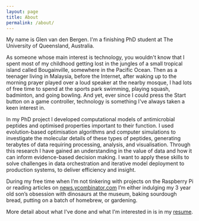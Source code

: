 ```yaml
---
layout: page
title: About
permalink: /about/
---
```


My name is Glen van den Bergen. I'm a finishing PhD student at The University of Queensland, Australia.

As someone whose main interest is technology, you wouldn't know that I spent most of my childhood getting lost in the jungles of a small tropical island called Bougainville, somewhere in the Pacific Ocean. Then as a teenager living in Malaysia, before the Internet, after waking up to the morning prayer played over a loud speaker at the nearby mosque, I had lots of free time to spend at the sports park swimming, playing squash, badminton, and going bowling. And yet, ever since I could press the Start button on a game controller, technology is something I've always taken a keen interest in.

In my PhD project I developed computational models of antimicrobial peptides and optimised properties important to their function. I used evolution-based optimisation algorithms and computer simulations to investigate the molecular details of these types of peptides, generating terabytes of data requiring processing, analysis, and visualisation. Through this research I have gained an understanding in the value of data and how it can inform evidence-based decision making. I want to apply these skills to solve challenges in data orchestration and iterative model deployment to production systems, to deliver efficiency and insight.

During my free time when I’m not tinkering with projects on the Raspberry Pi or reading articles on [news.ycombinator.com](https://news.ycombinator.com/) I’m either indulging my 3 year old son’s obsession with dinosaurs at the museum, baking sourdough bread, putting on a batch of homebrew, or gardening.

More detail about what I've done and what I'm interested in is in my [resume](/assets/Glen_van_den_Bergen_CV_Resume.pdf).
